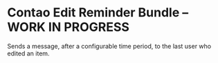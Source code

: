 # Contao Edit Reminder Bundle – WORK IN PROGRESS

Sends a message, after a configurable time period, to the last user who edited an item.

